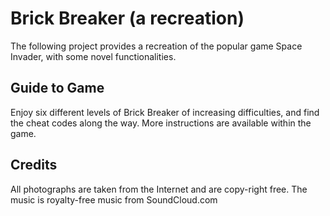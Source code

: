 # Brick Breaker (a recreation)

The following project provides a recreation of the popular game Space Invader, with some novel functionalities. 

## Guide to Game 
Enjoy six different levels of Brick Breaker of increasing difficulties, and find the cheat codes along the way. More instructions are available within the game.

## Credits 
All photographs are taken from the Internet and are copy-right free. The music is royalty-free music from SoundCloud.com
